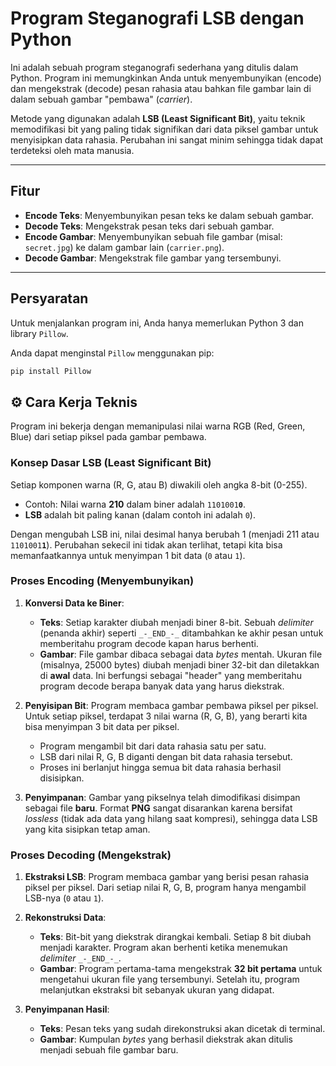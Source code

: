 # Program Steganografi LSB dengan Python

Ini adalah sebuah program steganografi sederhana yang ditulis dalam Python. Program ini memungkinkan Anda untuk menyembunyikan (encode) dan mengekstrak (decode) pesan rahasia atau bahkan file gambar lain di dalam sebuah gambar "pembawa" (*carrier*).

Metode yang digunakan adalah **LSB (Least Significant Bit)**, yaitu teknik memodifikasi bit yang paling tidak signifikan dari data piksel gambar untuk menyisipkan data rahasia. Perubahan ini sangat minim sehingga tidak dapat terdeteksi oleh mata manusia.

---

## Fitur

* **Encode Teks**: Menyembunyikan pesan teks ke dalam sebuah gambar.
* **Decode Teks**: Mengekstrak pesan teks dari sebuah gambar.
* **Encode Gambar**: Menyembunyikan sebuah file gambar (misal: `secret.jpg`) ke dalam gambar lain (`carrier.png`).
* **Decode Gambar**: Mengekstrak file gambar yang tersembunyi.

---

## Persyaratan

Untuk menjalankan program ini, Anda hanya memerlukan Python 3 dan library `Pillow`.

Anda dapat menginstal `Pillow` menggunakan pip:
```bash
pip install Pillow
```

## ⚙️ Cara Kerja Teknis

Program ini bekerja dengan memanipulasi nilai warna RGB (Red, Green, Blue) dari setiap piksel pada gambar pembawa.

### Konsep Dasar LSB (Least Significant Bit)
Setiap komponen warna (R, G, atau B) diwakili oleh angka 8-bit (0-255).
* Contoh: Nilai warna **210** dalam biner adalah `1101001`**`0`**.
* **LSB** adalah bit paling kanan (dalam contoh ini adalah `0`).

Dengan mengubah LSB ini, nilai desimal hanya berubah 1 (menjadi 211 atau `1101001`**`1`**). Perubahan sekecil ini tidak akan terlihat, tetapi kita bisa memanfaatkannya untuk menyimpan 1 bit data (`0` atau `1`).

### Proses Encoding (Menyembunyikan)

1.  **Konversi Data ke Biner**:
    * **Teks**: Setiap karakter diubah menjadi biner 8-bit. Sebuah *delimiter* (penanda akhir) seperti `_-_END_-_` ditambahkan ke akhir pesan untuk memberitahu program decode kapan harus berhenti.
    * **Gambar**: File gambar dibaca sebagai data *bytes* mentah. Ukuran file (misalnya, 25000 bytes) diubah menjadi biner 32-bit dan diletakkan di **awal** data. Ini berfungsi sebagai "header" yang memberitahu program decode berapa banyak data yang harus diekstrak.

2.  **Penyisipan Bit**:
    Program membaca gambar pembawa piksel per piksel. Untuk setiap piksel, terdapat 3 nilai warna (R, G, B), yang berarti kita bisa menyimpan 3 bit data per piksel.
    * Program mengambil bit dari data rahasia satu per satu.
    * LSB dari nilai R, G, B diganti dengan bit data rahasia tersebut.
    * Proses ini berlanjut hingga semua bit data rahasia berhasil disisipkan.

3.  **Penyimpanan**:
    Gambar yang pikselnya telah dimodifikasi disimpan sebagai file **baru**. Format **PNG** sangat disarankan karena bersifat *lossless* (tidak ada data yang hilang saat kompresi), sehingga data LSB yang kita sisipkan tetap aman.

### Proses Decoding (Mengekstrak)

1.  **Ekstraksi LSB**:
    Program membaca gambar yang berisi pesan rahasia piksel per piksel. Dari setiap nilai R, G, B, program hanya mengambil LSB-nya (`0` atau `1`).

2.  **Rekonstruksi Data**:
    * **Teks**: Bit-bit yang diekstrak dirangkai kembali. Setiap 8 bit diubah menjadi karakter. Program akan berhenti ketika menemukan *delimiter* `_-_END_-_`.
    * **Gambar**: Program pertama-tama mengekstrak **32 bit pertama** untuk mengetahui ukuran file yang tersembunyi. Setelah itu, program melanjutkan ekstraksi bit sebanyak ukuran yang didapat.

3.  **Penyimpanan Hasil**:
    * **Teks**: Pesan teks yang sudah direkonstruksi akan dicetak di terminal.
    * **Gambar**: Kumpulan *bytes* yang berhasil diekstrak akan ditulis menjadi sebuah file gambar baru.
